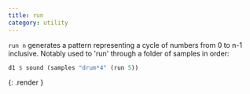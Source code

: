 ```yaml
---
title: run
category: utility
---
```


`run n` generates a pattern representing a cycle of numbers from 0 to n-1 inclusive. Notably used to 'run' through a folder of samples in order:

~~~~haskell
d1 $ sound (samples "drum*4" (run 5))
~~~~
{: .render }
